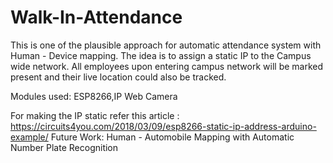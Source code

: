 # Walk-In-Attendance

This is one of the plausible approach for automatic attendance system with Human - Device mapping.
The idea is to assign a static IP to the Campus wide network. All employees upon entering campus network will be marked present and their live location could also be tracked.

Modules used: ESP8266,IP Web Camera

For making the IP static refer this article : https://circuits4you.com/2018/03/09/esp8266-static-ip-address-arduino-example/
Future Work:
Human - Automobile Mapping with Automatic Number Plate Recognition 

